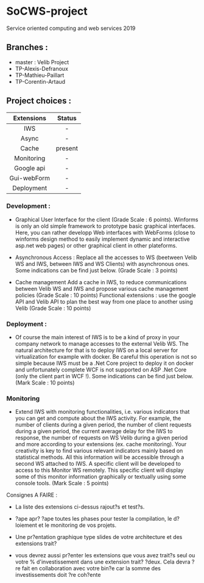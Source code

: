 # SoCWS-project
Service oriented computing and web services 2019

## Branches :
- master : Velib Project
- TP-Alexis-Defranoux
- TP-Mathieu-Paillart
- TP-Corentin-Artaud

## Project choices :

| Extensions | Status |
|:----------:|:------:|
| IWS        | -      |
| Async      | -      |
| Cache      | present|
| Monitoring | -      |
| Google api | -      |
| Gui-webForm| -      |
| Deployment | -      |

### Development :

- Graphical User Interface for the client (Grade Scale : 6 points). Winforms is only an old simple framework to prototype basic graphical interfaces. Here, you can rather developp Web interfaces with WebForms (close to winforms design method to easily implement dynamic and interactive asp.net web pages) or other graphical client in other plateforms.

- Asynchronous Access : Replace all the accesses to WS (beetween Velib WS and IWS, between IWS and WS Clients) with asynchronous ones. Some indications can be find just below. (Grade Scale : 3 points)

- Cache management Add a cache in IWS, to reduce communications between Velib WS and IWS and propose various cache management policies (Grade Scale : 10 points)
Functional extensions : use the google API and Velib API to plan the best way from one place to another using Velib (Grade Scale : 10 points)

### Deployment :
 - Of course the main interest of IWS is to be a kind of proxy in your company network to manage accesses to the external Velib WS. The natural architecture for that is to deploy IWS on a local server for virtualization for example with docker. Be careful this operation is not so simple because IWS must be a .Net Core project to deploy it on docker and unfortunately complete WCF is not supported on ASP .Net Core (only the client part in WCF !). Some indications can be find just below. (Mark Scale : 10 points)

### Monitoring
- Extend IWS with monitoring functionalities, i.e. various indicators that you can get and compute about the IWS activity. For example, the number of clients during a given period, the number of client requests during a given period, the current average delay for the IWS to response, the number of requests on WS Velib during a given period and more according to your extensions (ex. cache monitoring). Your creativity is key to find various relevant indicators mainly based on statistical methods. All this information will be accessible through a second WS attached to IWS. A specific client will be developed to access to this Monitor WS remotely. This specific client will display some of this monitor information graphically or textually using some console tools. (Mark Scale : 5 points)


Consignes A FAIRE :

- La liste des extensions ci-dessus rajout?s et test?s.

- ?ape apr? ?ape toutes les phases pour tester la compilation, le d?loiement et le monitoring de vos projets.

- Une pr?entation graphique type slides de votre architecture et des extensions trait?

- vous devrez aussi pr?enter les extensions que vous avez trait?s seul ou votre % d'investissement dans une extension trait? ?deux. Cela devra ?re fait en collaboration avec votre bin?e car la somme des investissements doit ?re coh?ente
